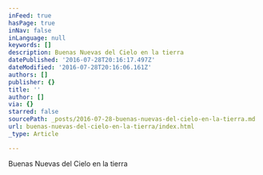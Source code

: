 ```yaml
---
inFeed: true
hasPage: true
inNav: false
inLanguage: null
keywords: []
description: Buenas Nuevas del Cielo en la tierra
datePublished: '2016-07-28T20:16:17.497Z'
dateModified: '2016-07-28T20:16:06.161Z'
authors: []
publisher: {}
title: ''
author: []
via: {}
starred: false
sourcePath: _posts/2016-07-28-buenas-nuevas-del-cielo-en-la-tierra.md
url: buenas-nuevas-del-cielo-en-la-tierra/index.html
_type: Article

---
```

Buenas Nuevas del Cielo en la tierra